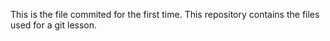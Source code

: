 

This is the file commited for the first time. 
This repository contains the files used for a git lesson.


